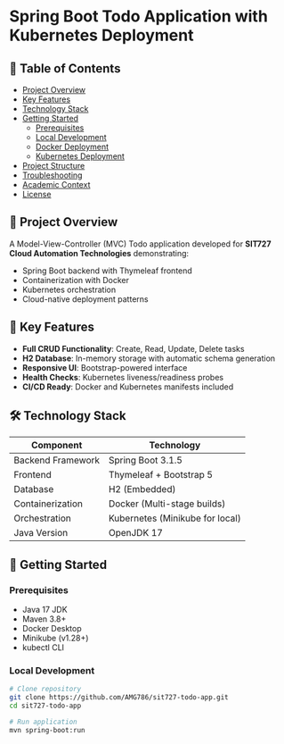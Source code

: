 # Spring Boot Todo Application with Kubernetes Deployment

## 📝 Table of Contents
- [Project Overview](#-project-overview)
- [Key Features](#-key-features)
- [Technology Stack](#-technology-stack)
- [Getting Started](#-getting-started)
  - [Prerequisites](#prerequisites)
  - [Local Development](#local-development)
  - [Docker Deployment](#docker-deployment)
  - [Kubernetes Deployment](#kubernetes-deployment)
- [Project Structure](#-project-structure)
- [Troubleshooting](#-troubleshooting)
- [Academic Context](#-academic-context)
- [License](#-license)

## 🌟 Project Overview
A Model-View-Controller (MVC) Todo application developed for **SIT727 Cloud Automation Technologies** demonstrating:
- Spring Boot backend with Thymeleaf frontend
- Containerization with Docker
- Kubernetes orchestration
- Cloud-native deployment patterns

## 🚀 Key Features
- **Full CRUD Functionality**: Create, Read, Update, Delete tasks
- **H2 Database**: In-memory storage with automatic schema generation
- **Responsive UI**: Bootstrap-powered interface
- **Health Checks**: Kubernetes liveness/readiness probes
- **CI/CD Ready**: Docker and Kubernetes manifests included

## 🛠 Technology Stack

| Component        | Technology                          |
|------------------|-------------------------------------|
| Backend Framework | Spring Boot 3.1.5                   |
| Frontend         | Thymeleaf + Bootstrap 5             |
| Database         | H2 (Embedded)                       |
| Containerization | Docker (Multi-stage builds)         |
| Orchestration    | Kubernetes (Minikube for local)     |
| Java Version     | OpenJDK 17                          |

## 🏁 Getting Started

### Prerequisites
- Java 17 JDK
- Maven 3.8+
- Docker Desktop
- Minikube (v1.28+)
- kubectl CLI

### Local Development
```bash
# Clone repository
git clone https://github.com/AMG786/sit727-todo-app.git
cd sit727-todo-app

# Run application
mvn spring-boot:run
